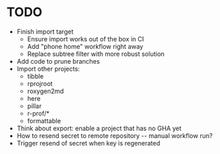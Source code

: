 # TODO

- Finish import target
    - Ensure import works out of the box in CI
    - Add "phone home" workflow right away
    - Replace subtree filter with more robust solution
- Add code to prune branches
- Import other projects:
    - tibble
    - rprojroot
    - roxygen2md
    - here
    - pillar
    - r-prof/*
    - formattable
- Think about export: enable a project that has no GHA yet
- How to resend secret to remote repository -- manual workflow run?
- Trigger resend of secret when key is regenerated
